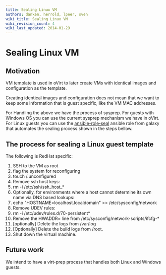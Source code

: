 ```yaml
---
title: Sealing Linux VM
authors: danken, herrold, lpeer, sven
wiki_title: Sealing Linux VM
wiki_revision_count: 4
wiki_last_updated: 2014-01-29
---
```


# Sealing Linux VM

## Motivation

VM template is used in oVirt to later create VMs with identical images and configuration as the template.

Creating identical images and configuration does not mean that we want to keep some information that is guest specific, like the VM MAC addresses.

For Handling the above we have the process of sysprep. For guests with Windows OS you can use the current sysprep mechanism we have in oVirt. For Linux guests you can use the [ansible-role-seal](https://galaxy.ansible.com/rhevm-qe-automation/ansible-role-seal/) ansible role from galaxy that automates the sealing process shown in the steps bellow.

## The process for sealing a Linux guest template

The following is RedHat specific:

1.  SSH to the VM as root
2.  flag the system for reconfiguring
3.  touch /.unconfigured
4.  Remove ssh host keys:
5.  rm -i /etc/ssh/ssh_host_\*
6.  Optionally, for environments where a host cannot determine its own name via DNS based lookups:
7.  echo "HOSTNAME=localhost.localdomain" >> /etc/sysconfig/network
8.  Remove UDEV rules:
9.  rm -i /etc/udev/rules.d/70-persistent\*
10. Remove the HWADDR= line from /etc/sysconfig/network-scripts/ifcfg-\*
11. [optionally] Delete the logs from /var/log
12. [Optionally] Delete the build logs from /root.
13. Shut down the virtual machine.

## Future work

We intend to have a virt-prep process that handles both Linux and Windows guests.
